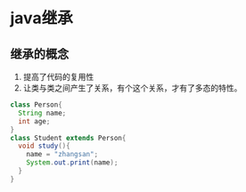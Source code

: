 # java继承

## 继承的概念
1. 提高了代码的复用性
2. 让类与类之间产生了关系，有个这个关系，才有了多态的特性。
```java
class Person{
  String name;
  int age;
}
class Student extends Person{
  void study(){
    name = "zhangsan";
    System.out.print(name);
  }
} 
```